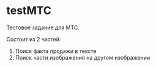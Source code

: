 # testMTC
Тестовое задание для МТС. 

Состоит из 2 частей:
1. Поиск факта продажи в тексте
2. Поиск части изображения на другом изображении
